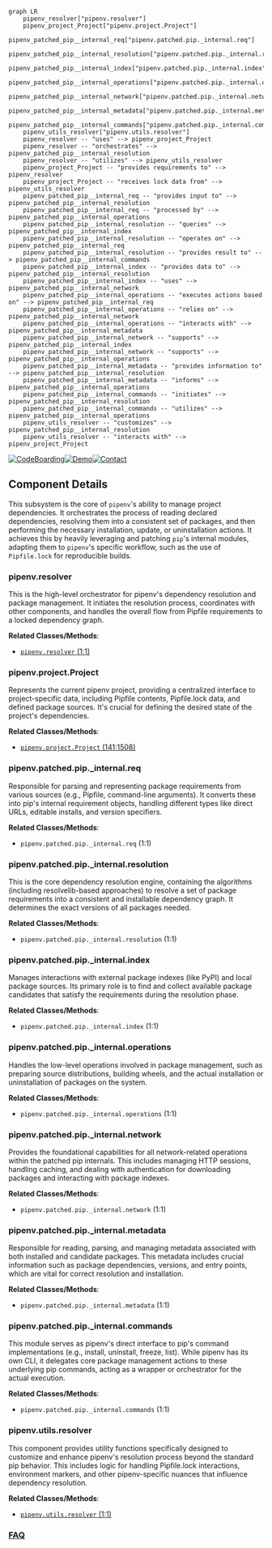 ```mermaid
graph LR
    pipenv_resolver["pipenv.resolver"]
    pipenv_project_Project["pipenv.project.Project"]
    pipenv_patched_pip__internal_req["pipenv.patched.pip._internal.req"]
    pipenv_patched_pip__internal_resolution["pipenv.patched.pip._internal.resolution"]
    pipenv_patched_pip__internal_index["pipenv.patched.pip._internal.index"]
    pipenv_patched_pip__internal_operations["pipenv.patched.pip._internal.operations"]
    pipenv_patched_pip__internal_network["pipenv.patched.pip._internal.network"]
    pipenv_patched_pip__internal_metadata["pipenv.patched.pip._internal.metadata"]
    pipenv_patched_pip__internal_commands["pipenv.patched.pip._internal.commands"]
    pipenv_utils_resolver["pipenv.utils.resolver"]
    pipenv_resolver -- "uses" --> pipenv_project_Project
    pipenv_resolver -- "orchestrates" --> pipenv_patched_pip__internal_resolution
    pipenv_resolver -- "utilizes" --> pipenv_utils_resolver
    pipenv_project_Project -- "provides requirements to" --> pipenv_resolver
    pipenv_project_Project -- "receives lock data from" --> pipenv_utils_resolver
    pipenv_patched_pip__internal_req -- "provides input to" --> pipenv_patched_pip__internal_resolution
    pipenv_patched_pip__internal_req -- "processed by" --> pipenv_patched_pip__internal_operations
    pipenv_patched_pip__internal_resolution -- "queries" --> pipenv_patched_pip__internal_index
    pipenv_patched_pip__internal_resolution -- "operates on" --> pipenv_patched_pip__internal_req
    pipenv_patched_pip__internal_resolution -- "provides result to" --> pipenv_patched_pip__internal_commands
    pipenv_patched_pip__internal_index -- "provides data to" --> pipenv_patched_pip__internal_resolution
    pipenv_patched_pip__internal_index -- "uses" --> pipenv_patched_pip__internal_network
    pipenv_patched_pip__internal_operations -- "executes actions based on" --> pipenv_patched_pip__internal_req
    pipenv_patched_pip__internal_operations -- "relies on" --> pipenv_patched_pip__internal_network
    pipenv_patched_pip__internal_operations -- "interacts with" --> pipenv_patched_pip__internal_metadata
    pipenv_patched_pip__internal_network -- "supports" --> pipenv_patched_pip__internal_index
    pipenv_patched_pip__internal_network -- "supports" --> pipenv_patched_pip__internal_operations
    pipenv_patched_pip__internal_metadata -- "provides information to" --> pipenv_patched_pip__internal_resolution
    pipenv_patched_pip__internal_metadata -- "informs" --> pipenv_patched_pip__internal_operations
    pipenv_patched_pip__internal_commands -- "initiates" --> pipenv_patched_pip__internal_resolution
    pipenv_patched_pip__internal_commands -- "utilizes" --> pipenv_patched_pip__internal_operations
    pipenv_utils_resolver -- "customizes" --> pipenv_patched_pip__internal_resolution
    pipenv_utils_resolver -- "interacts with" --> pipenv_project_Project
```
[![CodeBoarding](https://img.shields.io/badge/Generated%20by-CodeBoarding-9cf?style=flat-square)](https://github.com/CodeBoarding/GeneratedOnBoardings)[![Demo](https://img.shields.io/badge/Try%20our-Demo-blue?style=flat-square)](https://www.codeboarding.org/demo)[![Contact](https://img.shields.io/badge/Contact%20us%20-%20contact@codeboarding.org-lightgrey?style=flat-square)](mailto:contact@codeboarding.org)

## Component Details

This subsystem is the core of `pipenv`'s ability to manage project dependencies. It orchestrates the process of reading declared dependencies, resolving them into a consistent set of packages, and then performing the necessary installation, update, or uninstallation actions. It achieves this by heavily leveraging and patching `pip`'s internal modules, adapting them to `pipenv`'s specific workflow, such as the use of `Pipfile.lock` for reproducible builds.

### pipenv.resolver
This is the high-level orchestrator for pipenv's dependency resolution and package management. It initiates the resolution process, coordinates with other components, and handles the overall flow from Pipfile requirements to a locked dependency graph.


**Related Classes/Methods**:

- <a href="https://github.com/pypa/pipenv/blob/master/pipenv/resolver.py#L1-L1" target="_blank" rel="noopener noreferrer">`pipenv.resolver` (1:1)</a>


### pipenv.project.Project
Represents the current pipenv project, providing a centralized interface to project-specific data, including Pipfile contents, Pipfile.lock data, and defined package sources. It's crucial for defining the desired state of the project's dependencies.


**Related Classes/Methods**:

- <a href="https://github.com/pypa/pipenv/blob/master/pipenv/project.py#L141-L1508" target="_blank" rel="noopener noreferrer">`pipenv.project.Project` (141:1508)</a>


### pipenv.patched.pip._internal.req
Responsible for parsing and representing package requirements from various sources (e.g., Pipfile, command-line arguments). It converts these into pip's internal requirement objects, handling different types like direct URLs, editable installs, and version specifiers.


**Related Classes/Methods**:

- `pipenv.patched.pip._internal.req` (1:1)


### pipenv.patched.pip._internal.resolution
This is the core dependency resolution engine, containing the algorithms (including resolvelib-based approaches) to resolve a set of package requirements into a consistent and installable dependency graph. It determines the exact versions of all packages needed.


**Related Classes/Methods**:

- `pipenv.patched.pip._internal.resolution` (1:1)


### pipenv.patched.pip._internal.index
Manages interactions with external package indexes (like PyPI) and local package sources. Its primary role is to find and collect available package candidates that satisfy the requirements during the resolution phase.


**Related Classes/Methods**:

- `pipenv.patched.pip._internal.index` (1:1)


### pipenv.patched.pip._internal.operations
Handles the low-level operations involved in package management, such as preparing source distributions, building wheels, and the actual installation or uninstallation of packages on the system.


**Related Classes/Methods**:

- `pipenv.patched.pip._internal.operations` (1:1)


### pipenv.patched.pip._internal.network
Provides the foundational capabilities for all network-related operations within the patched pip internals. This includes managing HTTP sessions, handling caching, and dealing with authentication for downloading packages and interacting with package indexes.


**Related Classes/Methods**:

- `pipenv.patched.pip._internal.network` (1:1)


### pipenv.patched.pip._internal.metadata
Responsible for reading, parsing, and managing metadata associated with both installed and candidate packages. This metadata includes crucial information such as package dependencies, versions, and entry points, which are vital for correct resolution and installation.


**Related Classes/Methods**:

- `pipenv.patched.pip._internal.metadata` (1:1)


### pipenv.patched.pip._internal.commands
This module serves as pipenv's direct interface to pip's command implementations (e.g., install, uninstall, freeze, list). While pipenv has its own CLI, it delegates core package management actions to these underlying pip commands, acting as a wrapper or orchestrator for the actual execution.


**Related Classes/Methods**:

- `pipenv.patched.pip._internal.commands` (1:1)


### pipenv.utils.resolver
This component provides utility functions specifically designed to customize and enhance pipenv's resolution process beyond the standard pip behavior. This includes logic for handling Pipfile.lock interactions, environment markers, and other pipenv-specific nuances that influence dependency resolution.


**Related Classes/Methods**:

- <a href="https://github.com/pypa/pipenv/blob/master/pipenv/utils/resolver.py#L1-L1" target="_blank" rel="noopener noreferrer">`pipenv.utils.resolver` (1:1)</a>




### [FAQ](https://github.com/CodeBoarding/GeneratedOnBoardings/tree/main?tab=readme-ov-file#faq)